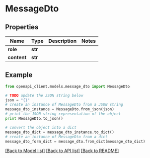 # MessageDto


## Properties

Name | Type | Description | Notes
------------ | ------------- | ------------- | -------------
**role** | **str** |  | 
**content** | **str** |  | 

## Example

```python
from openapi_client.models.message_dto import MessageDto

# TODO update the JSON string below
json = "{}"
# create an instance of MessageDto from a JSON string
message_dto_instance = MessageDto.from_json(json)
# print the JSON string representation of the object
print MessageDto.to_json()

# convert the object into a dict
message_dto_dict = message_dto_instance.to_dict()
# create an instance of MessageDto from a dict
message_dto_form_dict = message_dto.from_dict(message_dto_dict)
```
[[Back to Model list]](../README.md#documentation-for-models) [[Back to API list]](../README.md#documentation-for-api-endpoints) [[Back to README]](../README.md)


